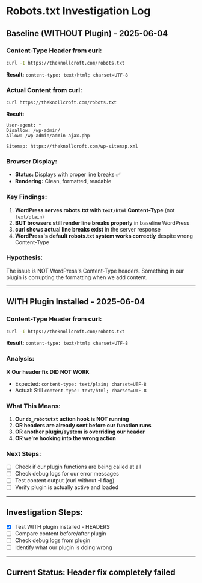 # Robots.txt Investigation Log

## Baseline (WITHOUT Plugin) - 2025-06-04

### Content-Type Header from curl:

```bash
curl -I https://theknollcroft.com/robots.txt
```

**Result:** `content-type: text/html; charset=UTF-8`

### Actual Content from curl:

```bash
curl https://theknollcroft.com/robots.txt
```

**Result:**

```
User-agent: *
Disallow: /wp-admin/
Allow: /wp-admin/admin-ajax.php

Sitemap: https://theknollcroft.com/wp-sitemap.xml
```

### Browser Display:

- **Status:** Displays with proper line breaks ✅
- **Rendering:** Clean, formatted, readable

### Key Findings:

1. **WordPress serves robots.txt with `text/html` Content-Type** (not `text/plain`)
2. **BUT browsers still render line breaks properly** in baseline WordPress
3. **curl shows actual line breaks exist** in the server response
4. **WordPress's default robots.txt system works correctly** despite wrong Content-Type

### Hypothesis:

The issue is NOT WordPress's Content-Type headers. Something in our plugin is corrupting the formatting when we add content.

---

## WITH Plugin Installed - 2025-06-04

### Content-Type Header from curl:

```bash
curl -I https://theknollcroft.com/robots.txt
```

**Result:** `content-type: text/html; charset=UTF-8`

### Analysis:

❌ **Our header fix DID NOT WORK**

- Expected: `content-type: text/plain; charset=UTF-8`
- Actual: Still `content-type: text/html; charset=UTF-8`

### What This Means:

1. **Our `do_robotstxt` action hook is NOT running**
2. **OR headers are already sent before our function runs**
3. **OR another plugin/system is overriding our header**
4. **OR we're hooking into the wrong action**

### Next Steps:

- [ ] Check if our plugin functions are being called at all
- [ ] Check debug logs for our error messages
- [ ] Test content output (curl without -I flag)
- [ ] Verify plugin is actually active and loaded

---

## Investigation Steps:

- [x] Test WITH plugin installed - HEADERS
- [ ] Compare content before/after plugin
- [ ] Check debug logs from plugin
- [ ] Identify what our plugin is doing wrong

---

## Current Status: Header fix completely failed
